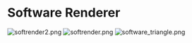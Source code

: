 # Software Renderer #
![softrender2.png](https://bitbucket.org/repo/RjeGd7/images/3248916527-softrender2.png)
![softrender.png](https://bitbucket.org/repo/RjeGd7/images/299876585-softrender.png)
![software_triangle.png](https://bitbucket.org/repo/RjeGd7/images/34913906-software_triangle.png)